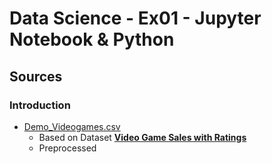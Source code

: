 # Data Science - Ex01 - Jupyter Notebook & Python

## Sources

### Introduction

- [Demo_Videogames.csv](./Demo_Videogames.csv)
  - Based on Dataset [**Video Game Sales with Ratings**](https://www.kaggle.com/rush4ratio/video-game-sales-with-ratings)
  - Preprocessed
